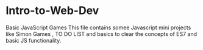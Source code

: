 # Intro-to-Web-Dev
Basic JavaScript Games 
This file contains somee Javascript mini projects like Simon Games , TO DO LIST and basics to clear the concepts of ES7 and basic JS functionality.
